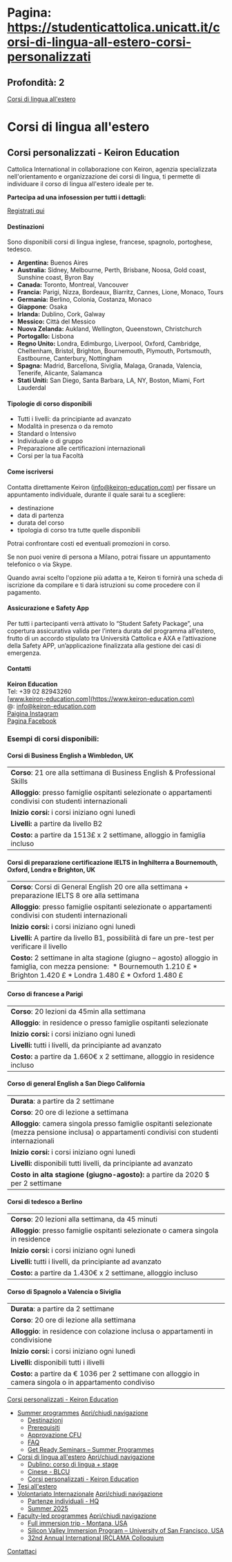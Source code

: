 # Pagina: https://studenticattolica.unicatt.it/corsi-di-lingua-all-estero-corsi-personalizzati

## Profondità: 2

[Corsi di lingua all'estero](summer-programs-e-corsi-di-lingua-corsi-di-lingua-all-estero)



# Corsi di lingua all'estero

## Corsi personalizzati - Keiron Education

Cattolica International in collaborazione con Keiron, agenzia specializzata nell'orientamento e organizzazione dei corsi di lingua, ti permette di individuare il corso di lingua all'estero ideale per te.

**Partecipa ad una infosession per tutti i dettagli:**

[Registrati qui](https://txunicatt.my.salesforce-sites.com/events/targetX_eventsb__events#/esr?eid=a12Tj000002O4z1IAC)

#### Destinazioni

Sono disponibili corsi di lingua inglese, francese, spagnolo, portoghese, tedesco.

* **Argentina:** Buenos Aires
* **Australia:** Sidney, Melbourne, Perth, Brisbane, Noosa, Gold coast, Sunshine coast, Byron Bay
* **Canada:** Toronto, Montreal, Vancouver
* **Francia:** Parigi, Nizza, Bordeaux, Biarritz, Cannes, Lione, Monaco, Tours
* **Germania:** Berlino, Colonia, Costanza, Monaco
* **Giappone**: Osaka
* **Irlanda:** Dublino, Cork, Galway
* **Messico:** Città del Messico
* **Nuova Zelanda:** Aukland, Wellington, Queenstown, Christchurch
* **Portogallo:** Lisbona
* **Regno Unito:** Londra, Edimburgo, Liverpool, Oxford, Cambridge, Cheltenham, Bristol, Brighton, Bournemouth, Plymouth, Portsmouth, Eastbourne, Canterbury, Nottingham
* **Spagna:** Madrid, Barcellona, Siviglia, Malaga, Granada, Valencia, Tenerife, Alicante, Salamanca
* **Stati Uniti:** San Diego, Santa Barbara, LA, NY, Boston, Miami, Fort Lauderdal

#### Tipologie di corso disponibili

* Tutti i livelli: da principiante ad avanzato
* Modalità in presenza o da remoto
* Standard o Intensivo
* Individuale o di gruppo
* Preparazione alle certificazioni internazionali
* Corsi per la tua Facoltà

#### Come iscriversi

Contatta direttamente Keiron ([info@keiron-education.com](mailto:info@keiron-education.com)) per fissare un appuntamento individuale, durante il quale sarai tu a scegliere:

* destinazione
* data di partenza
* durata del corso
* tipologia di corso tra tutte quelle disponibili

Potrai confrontare costi ed eventuali promozioni in corso.

Se non puoi venire di persona a Milano, potrai fissare un appuntamento telefonico o via Skype.

Quando avrai scelto l'opzione più adatta a te, Keiron ti fornirà una scheda di iscrizione da compilare e ti darà istruzioni su come procedere con il pagamento.

#### Assicurazione e Safety App

Per tutti i partecipanti verrà attivato lo “Student Safety Package”, una copertura assicurativa valida per l’intera durata del programma all’estero, frutto di un accordo stipulato tra Università Cattolica e AXA e l’attivazione della Safety APP, un’applicazione finalizzata alla gestione dei casi di emergenza.

#### Contatti

**Keiron Education**  
Tel: +39 02 82943260  
[www.keiron-education.com](https://www.keiron-education.com)  
@: [info@keiron-education.com](mailto:info@keiron-education.com)  
[Paigina Instagram](https://www.instagram.com/keiron.education/)  
[Pagina Facebook](https://www.facebook.com/people/Keiron-Education/61558506779805/)

### Esempi di corsi disponibili:

#### Corsi di Business English a Wimbledon, UK

|  |
| --- |
| **Corso**: 21 ore alla settimana di Business English & Professional Skills |
| **Alloggio**: presso famiglie ospitanti selezionate o appartamenti condivisi con studenti internazionali |
| **Inizio corsi:** i corsi iniziano ogni lunedì |
| **Livelli:** a partire da livello B2 |
| **Costo:** a partire da 1513£ x 2 settimane, alloggio in famiglia incluso |

#### Corsi di preparazione certificazione IELTS in Inghilterra a Bournemouth, Oxford, Londra e Brighton, UK

|  |
| --- |
| **Corso**: Corsi di General English 20 ore alla settimana + preparazione IELTS 8 ore alla settimana |
| **Alloggio**: presso famiglie ospitanti selezionate o appartamenti condivisi con studenti internazionali |
| **Inizio corsi:** i corsi iniziano ogni lunedì |
| **Livelli:** A partire da livello B1, possibilità di fare un pre-test per verificare il livello |
| **Costo:** 2 settimane in alta stagione (giugno – agosto) alloggio in famiglia, con mezza pensione:    * Bournemouth 1.210 £ * Brighton 1.420 £ * Londra 1.480 £ * Oxford 1.480 £ |

#### Corso di francese a Parigi

|  |
| --- |
| **Corso**: 20 lezioni da 45min alla settimana |
| **Alloggio**: in residence o presso famiglie ospitanti selezionate |
| **Inizio corsi:** i corsi iniziano ogni lunedì |
| **Livelli:** tutti i livelli, da principiante ad avanzato |
| **Costo:** a partire da 1.660€ x 2 settimane, alloggio in residence incluso |

#### Corso di general English a San Diego California

|  |
| --- |
| **Durata**: a partire da 2 settimane |
| **Corso**: 20 ore di lezione a settimana |
| **Alloggio**: camera singola presso famiglie ospitanti selezionate (mezza pensione inclusa) o appartamenti condivisi con studenti internazionali |
| **Inizio corsi:** i corsi iniziano ogni lunedì |
| **Livelli:** disponibili tutti livelli, da principiante ad avanzato |
| **Costo in alta stagione (giugno-agosto):** a partire da 2020 $ per 2 settimane |

#### Corsi di tedesco a Berlino

|  |
| --- |
| **Corso**: 20 lezioni alla settimana, da 45 minuti |
| **Alloggio**: presso famiglie ospitanti selezionate o camera singola in residence |
| **Inizio corsi:** i corsi iniziano ogni lunedì |
| **Livelli:** tutti i livelli, da principiante ad avanzato |
| **Costo:** a partire da 1.430€ x 2 settimane, alloggio incluso |

#### Corso di Spagnolo a Valencia o Siviglia

|  |
| --- |
| **Durata**: a partire da 2 settimane |
| **Corso**: 20 ore di lezione alla settimana |
| **Alloggio**: in residence con colazione inclusa o appartamenti in condivisione |
| **Inizio corsi:** i corsi iniziano ogni lunedì |
| **Livelli:** disponibili tutti i ilivelli |
| **Costo:** a partire da € 1036 per 2 settimane con alloggio in camera singola o in appartamento condiviso |

[Corsi personalizzati - Keiron Education](#submenu__wrapper "Corsi personalizzati - Keiron Education")

* [Summer programmes](summer-programs-e-corsi-di-lingua-summer-programs "Summer programmes")
  [Apri/chiudi navigazione](#asub-20afc0c6-fd0a-4a76-8c7b-e14f646f3438 "Apri/chiudi navigazione")
  + [Destinazioni](summer-programs-destinazioni "Destinazioni")
  + [Prerequisiti](summer-programs-prerequisiti "Prerequisiti")
  + [Approvazione CFU](informazioni-utili-approvazione-esami "Approvazione CFU")
  + [FAQ](summer-programs-faq "FAQ")
  + [Get Ready Seminars – Summer Programmes](summer-programmes-get-ready-seminars-summer-programmes "Get Ready Seminars – Summer Programmes ")
* [Corsi di lingua all'estero](summer-programs-e-corsi-di-lingua-corsi-di-lingua-all-estero "Corsi di lingua all'estero")
  [Apri/chiudi navigazione](#asub-16d3a189-ddff-494d-87d2-efc492c36f89 "Apri/chiudi navigazione")
  + [Dublino: corso di lingua + stage](corsi-di-lingua-all-estero-dublino-corso-di-lingua-stage "Dublino: corso di lingua + stage")
  + [Cinese - BLCU](corsi-di-lingua-all-estero-cinese-blcu "Cinese - BLCU")
  + [Corsi personalizzati - Keiron Education](corsi-di-lingua-all-estero-corsi-personalizzati "Corsi personalizzati - Keiron Education")
* [Tesi all'estero](stage-e-tesi-all-estero-tesi-all-estero "Tesi all'estero")
* [Volontariato Internazionale](volontariato "Volontariato Internazionale")
  [Apri/chiudi navigazione](#asub-7a023ab7-8e7f-42c1-8e89-8049a1403631 "Apri/chiudi navigazione")
  + [Partenze individuali - HQ](volontariato-internazionale-partenze-individuali-hq "Partenze individuali - HQ")
  + [Summer 2025](volontariato-internazionale-summer-2025 "Summer 2025")
* [Faculty-led programmes](short-programmes-faculty-led-programmes "Faculty-led programmes")
  [Apri/chiudi navigazione](#asub-7939f1d2-1f30-44c3-ae05-622f04cf32d2 "Apri/chiudi navigazione")
  + [Full immersion trip - Montana, USA](faculty-led-programmes-full-immersion-trip-montana-usa "Full immersion trip - Montana, USA")
  + [Silicon Valley Immersion Program – University of San Francisco, USA](faculty-led-programmes-silicon-valley-immersion-program-university-of-san-francisco-usa "Silicon Valley Immersion Program – University of San Francisco, USA")
  + [32nd Annual International IRCLAMA Colloquium](faculty-led-programmes-32nd-annual-international-irclama-colloquium "32nd Annual International IRCLAMA Colloquium")

[Contattaci](home-contatti "Contattaci")